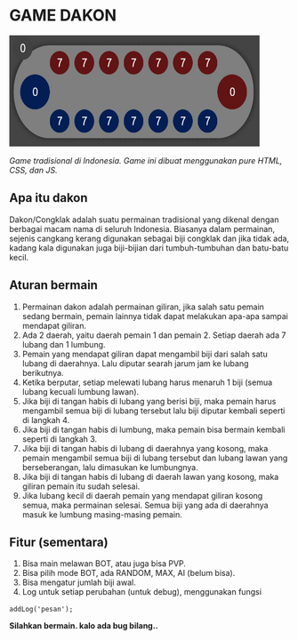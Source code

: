 # GAME DAKON

<img src="assets/dakon.JPG" width="450" height="200">

_Game tradisional di Indonesia. Game ini dibuat menggunakan pure HTML, CSS, dan JS._

## Apa itu dakon

Dakon/Congklak adalah suatu permainan tradisional yang dikenal dengan berbagai macam nama di seluruh Indonesia. Biasanya dalam permainan, sejenis cangkang kerang digunakan sebagai biji congklak dan jika tidak ada, kadang kala digunakan juga biji-bijian dari tumbuh-tumbuhan dan batu-batu kecil.

## Aturan bermain

1. Permainan dakon adalah permainan giliran, jika salah satu pemain sedang bermain, pemain lainnya tidak dapat melakukan apa-apa sampai mendapat giliran.
1. Ada 2 daerah, yaitu daerah pemain 1 dan pemain 2. Setiap daerah ada 7 lubang dan 1 lumbung.
1. Pemain yang mendapat giliran dapat mengambil biji dari salah satu lubang di daerahnya. Lalu diputar searah jarum jam ke lubang berikutnya.
1. Ketika berputar, setiap melewati lubang harus menaruh 1 biji (semua lubang kecuali lumbung lawan).
1. Jika biji di tangan habis di lubang yang berisi biji, maka pemain harus mengambil semua biji di lubang tersebut lalu biji diputar kembali seperti di langkah 4.
1. Jika biji di tangan habis di lumbung, maka pemain bisa bermain kembali seperti di langkah 3.
1. Jika biji di tangan habis di lubang di daerahnya yang kosong, maka pemain mengambil semua biji di lubang tersebut dan lubang lawan yang berseberangan, lalu dimasukan ke lumbungnya.
1. Jika biji di tangan habis di lubang di daerah lawan yang kosong, maka giliran pemain itu sudah selesai.
1. Jika lubang kecil di daerah pemain yang mendapat giliran kosong semua, maka permainan selesai. Semua biji yang ada di daerahnya masuk ke lumbung masing-masing pemain.

## Fitur (sementara)

1. Bisa main melawan BOT, atau juga bisa PVP.
1. Bisa pilih mode BOT, ada RANDOM, MAX, AI (belum bisa).
1. Bisa mengatur jumlah biji awal.
1. Log untuk setiap perubahan (untuk debug), menggunakan fungsi
```
addLog('pesan');
```

__Silahkan bermain. kalo ada bug bilang..__